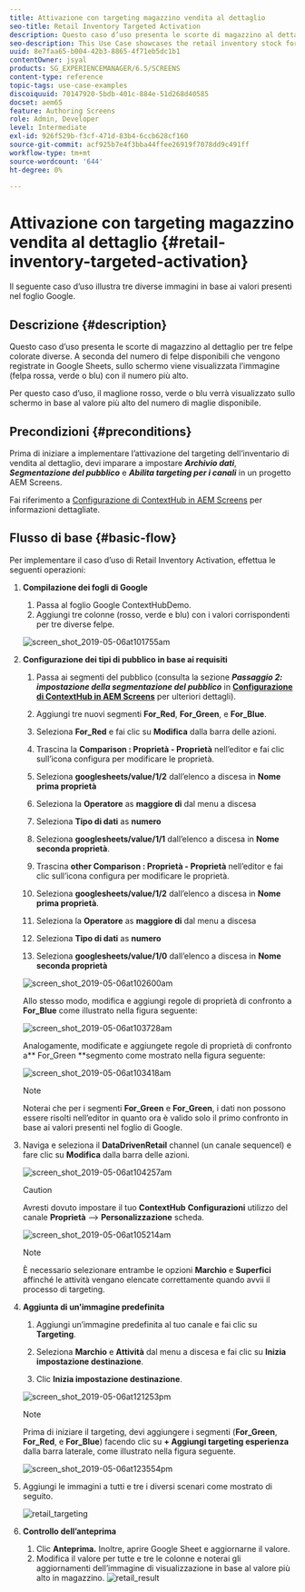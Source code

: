 ```yaml
---
title: Attivazione con targeting magazzino vendita al dettaglio
seo-title: Retail Inventory Targeted Activation
description: Questo caso d’uso presenta le scorte di magazzino al dettaglio per tre felpe colorate diverse. A seconda del numero di felpe disponibili che vengono registrate in Google Sheets, sullo schermo viene visualizzata l’immagine (felpa rossa, verde o blu) con il numero più alto.
seo-description: This Use Case showcases the retail inventory stock for three different colored sweatshirts. Depending on the number of sweatshirts available in stock that is recorded in Google Sheets, the image (red, green, or blue sweatshirt) with highest number is displayed on the screen.
uuid: 8e7faa65-b004-42b3-8865-4f71eb5dc1b1
contentOwner: jsyal
products: SG_EXPERIENCEMANAGER/6.5/SCREENS
content-type: reference
topic-tags: use-case-examples
discoiquuid: 70147920-5bdb-401c-884e-51d268d40585
docset: aem65
feature: Authoring Screens
role: Admin, Developer
level: Intermediate
exl-id: 926f529b-f3cf-471d-83b4-6ccb628cf160
source-git-commit: acf925b7e4f3bba44ffee26919f7078dd9c491ff
workflow-type: tm+mt
source-wordcount: '644'
ht-degree: 0%

---
```


# Attivazione con targeting magazzino vendita al dettaglio {#retail-inventory-targeted-activation}

Il seguente caso d’uso illustra tre diverse immagini in base ai valori presenti nel foglio Google.

## Descrizione {#description}

Questo caso d’uso presenta le scorte di magazzino al dettaglio per tre felpe colorate diverse. A seconda del numero di felpe disponibili che vengono registrate in Google Sheets, sullo schermo viene visualizzata l’immagine (felpa rossa, verde o blu) con il numero più alto.

Per questo caso d’uso, il maglione rosso, verde o blu verrà visualizzato sullo schermo in base al valore più alto del numero di maglie disponibile.

## Precondizioni {#preconditions}

Prima di iniziare a implementare l’attivazione del targeting dell’inventario di vendita al dettaglio, devi imparare a impostare ***Archivio dati***, ***Segmentazione del pubblico*** e ***Abilita targeting per i canali*** in un progetto AEM Screens.

Fai riferimento a [Configurazione di ContextHub in AEM Screens](configuring-context-hub.md) per informazioni dettagliate.

## Flusso di base {#basic-flow}

Per implementare il caso d’uso di Retail Inventory Activation, effettua le seguenti operazioni:

1. **Compilazione dei fogli di Google**

   1. Passa al foglio Google ContextHubDemo.
   1. Aggiungi tre colonne (rosso, verde e blu) con i valori corrispondenti per tre diverse felpe.

   ![screen_shot_2019-05-06at101755am](assets/screen_shot_2019-05-06at101755am.png)

1. **Configurazione dei tipi di pubblico in base ai requisiti**

   1. Passa ai segmenti del pubblico (consulta la sezione ***Passaggio 2: impostazione della segmentazione del pubblico*** in **[Configurazione di ContextHub in AEM Screens](configuring-context-hub.md)** per ulteriori dettagli).

   1. Aggiungi tre nuovi segmenti **For_Red**, **For_Green**, e **For_Blue**.

   1. Seleziona **For_Red** e fai clic su **Modifica** dalla barra delle azioni.

   1. Trascina la **Comparison : Proprietà - Proprietà** nell’editor e fai clic sull’icona configura per modificare le proprietà.
   1. Seleziona **googlesheets/value/1/2** dall’elenco a discesa in **Nome prima proprietà**

   1. Seleziona la **Operatore** as **maggiore di** dal menu a discesa

   1. Seleziona **Tipo di dati** as **numero**

   1. Seleziona **googlesheets/value/1/1** dall’elenco a discesa in **Nome seconda proprietà**.

   1. Trascina **other Comparison : Proprietà - Proprietà** nell’editor e fai clic sull’icona configura per modificare le proprietà.
   1. Seleziona **googlesheets/value/1/2** dall’elenco a discesa in **Nome prima proprietà**.

   1. Seleziona la **Operatore** as **maggiore di** dal menu a discesa

   1. Seleziona **Tipo di dati** as **numero**

   1. Seleziona **googlesheets/value/1/0** dall’elenco a discesa in **Nome seconda proprietà**

   ![screen_shot_2019-05-06at102600am](assets/screen_shot_2019-05-06at102600am.png)

   Allo stesso modo, modifica e aggiungi regole di proprietà di confronto a **For_Blue** come illustrato nella figura seguente:

   ![screen_shot_2019-05-06at103728am](assets/screen_shot_2019-05-06at103728am.png)

   Analogamente, modificate e aggiungete regole di proprietà di confronto a** For_Green **segmento come mostrato nella figura seguente:

   ![screen_shot_2019-05-06at103418am](assets/screen_shot_2019-05-06at103418am.png)

   >[!NOTE]
   >
   >Noterai che per i segmenti **For_Green** e **For_Green**, i dati non possono essere risolti nell’editor in quanto ora è valido solo il primo confronto in base ai valori presenti nel foglio di Google.

1. Naviga e seleziona il **DataDrivenRetail** channel (un canale sequencel) e fare clic su **Modifica** dalla barra delle azioni.

   ![screen_shot_2019-05-06at104257am](assets/screen_shot_2019-05-06at104257am.png)

   >[!CAUTION]
   >
   >Avresti dovuto impostare il tuo **ContextHub** **Configurazioni** utilizzo del canale **Proprietà** —> **Personalizzazione** scheda.

   ![screen_shot_2019-05-06at105214am](assets/screen_shot_2019-05-06at105214am.png)

   >[!NOTE]
   È necessario selezionare entrambe le opzioni **Marchio** e **Superfici** affinché le attività vengano elencate correttamente quando avvii il processo di targeting.

1. **Aggiunta di un&#39;immagine predefinita**

   1. Aggiungi un’immagine predefinita al tuo canale e fai clic su **Targeting**.
   1. Seleziona **Marchio** e **Attività** dal menu a discesa e fai clic su **Inizia impostazione destinazione**.

   1. Clic **Inizia impostazione destinazione**.

   ![screen_shot_2019-05-06at121253pm](assets/screen_shot_2019-05-06at121253pm.png)

   >[!NOTE]
   Prima di iniziare il targeting, devi aggiungere i segmenti (**For_Green**, **For_Red**, e **For_Blue**) facendo clic su **+ Aggiungi targeting esperienza** dalla barra laterale, come illustrato nella figura seguente.

   ![screen_shot_2019-05-06at123554pm](assets/screen_shot_2019-05-06at123554pm.png)

1. Aggiungi le immagini a tutti e tre i diversi scenari come mostrato di seguito.

   ![retail_targeting](assets/retail_targeting.gif)

1. **Controllo dell’anteprima**

   1. Clic **Anteprima.** Inoltre, aprire Google Sheet e aggiornarne il valore.
   1. Modifica il valore per tutte e tre le colonne e noterai gli aggiornamenti dell’immagine di visualizzazione in base al valore più alto in magazzino.
   ![retail_result](assets/retail_result.gif)
